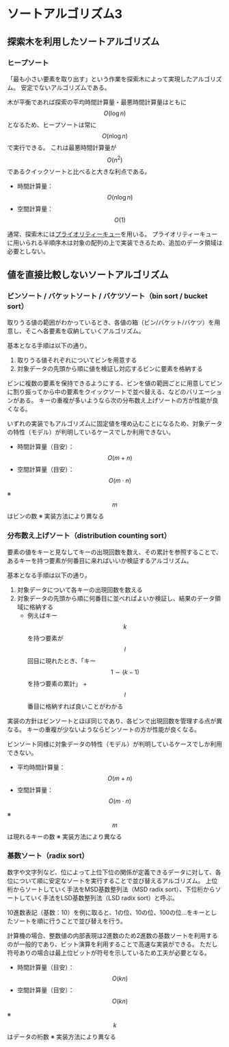 # ソートアルゴリズム3

## 探索木を利用したソートアルゴリズム

### ヒープソート

「最も小さい要素を取り出す」という作業を探索木によって実現したアルゴリズム。
安定でないアルゴリズムである。

木が平衡であれば探索の平均時間計算量・最悪時間計算量はともに $$O(\log n)$$ となるため、ヒープソートは常に $$O(n \log n)$$ で実行できる。
これは最悪時間計算量が $$O(n^2)$$ であるクイックソートと比べると大きな利点である。

* 時間計算量：$$O(n \log n)$$
* 空間計算量：$$O(1)$$

通常、探索木には[プライオリティーキュー](heap.md)を用いる。
プライオリティーキューに用いられる半順序木は対象の配列の上で実装できるため、追加のデータ領域は必要としない。

## 値を直接比較しないソートアルゴリズム

### ビンソート / バケットソート / バケツソート（bin sort / bucket sort）

取りうる値の範囲がわかっているとき、各値の箱（ビン/バケット/バケツ）を用意し、そこへ各要素を収納していくアルゴリズム。

基本となる手順は以下の通り。

1. 取りうる値それぞれについてビンを用意する
2. 対象データの先頭から順に値を検証し対応するビンに要素を格納する

ビンに複数の要素を保持できるようにする、ビンを値の範囲ごとに用意してビンに割り振ってから中の要素をクイックソートで並べ替える、などのバリエーションがある。
キーの重複が多いようなら次の分布数え上げソートの方が性能が良くなる。

いずれの実装でもアルゴリズムに固定値を埋め込むことになるため、対象データの特性（モデル）が判明しているケースでしか利用できない。

* 時間計算量（目安）：$$O(m + n)$$
* 空間計算量（目安）：$$O(m\cdot n)$$ 

※ $$m$$ はビンの数
※ 実装方法により異なる

### 分布数え上げソート（distribution counting sort）

要素の値をキーと見なしてキーの出現回数を数え、その累計を参照することで、あるキーを持つ要素が何番目に来ればいいか検証するアルゴリズム。

基本となる手順は以下の通り。

1. 対象データについて各キーの出現回数を数える
2. 対象データの先頭から順に何番目に並べればよいか検証し、結果のデータ領域に格納する
   * 例えばキー $$k$$ を持つ要素が $$l$$ 回目に現れたとき、「キー $$1 \sim (k-1)$$ を持つ要素の累計」 + $$l$$ 番目に格納すれば良いことがわかる

実装の方針はビンソートとほぼ同じであり、各ビンで出現回数を管理する点が異なる。
キーの重複が少ないようならビンソートの方が性能が良くなる。

ビンソート同様に対象データの特性（モデル）が判明しているケースでしか利用できない。

* 平均時間計算量：$$O(m + n)$$
* 空間計算量：$$O(m\cdot n)$$ 

※ $$m$$ は現れるキーの数
※ 実装方法により異なる

### 基数ソート（radix sort）

数字や文字列など、位によって上位下位の関係が定義できるデータに対して、各位について順に安定なソートを実行することで並び替えるアルゴリズム。
上位桁からソートしていく手法をMSD基数整列法（MSD radix sort）、下位桁からソートしていく手法をLSD基数整列法（LSD radix sort）と呼ぶ。

10進数表記（基数：10）を例に取ると、1の位、10の位、100の位...をキーとしたソートを順に行うことで並び替えを行う。

計算機の場合、整数値の内部表現は2進数のため2進数の基数ソートを利用するのが一般的であり、ビット演算を利用することで高速な実装ができる。
ただし符号ありの場合は最上位ビットが符号を示しているため工夫が必要となる。

* 時間計算量（目安）：$$O(kn)$$
* 空間計算量（目安）：$$O(kn)$$

※ $$k$$ はデータの桁数
※ 実装方法により異なる
